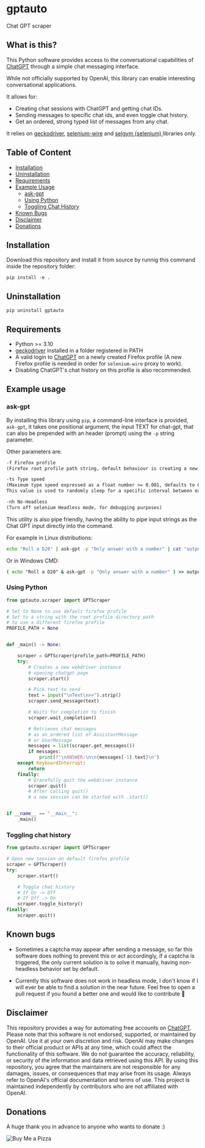 # gptauto

Chat GPT scraper

## What is this?

This Python software provides access to the conversational capabilities of [ChatGPT](https://chat.openai.com/) through a simple chat messaging interface.

While not officially supported by OpenAI, this library can enable interesting conversational applications.

It allows for:

- Creating chat sessions with ChatGPT and getting chat IDs.
- Sending messages to specific chat ids, and even toggle chat history.
- Get an ordered, strong typed list of messages from any chat.

It relies on [geckodriver](https://github.com/mozilla/geckodriver), [selenium-wire](https://github.com/wkeeling/selenium-wire) and [selgym (selenium) ](https://github.com/st1vms/selgym) libraries only.

## Table of Content

- [Installation](#installation)
- [Uninstallation](#uninstallation)
- [Requirements](#requirements)
- [Example Usage](#example-usage)
  - [ask-gpt](#ask-gpt)
  - [Using Python](#using-python)
  - [Toggling Chat History](#toggling-chat-history)
- [Known Bugs](#known-bugs)
- [Disclaimer](#disclaimer)
- [Donations](#donations)

## Installation

Download this repository and install it from source by runnig this command inside the repository folder:

```shell
pip install -e .
```

## Uninstallation

```shell
pip uninstall gptauto
```

## Requirements

- Python >= 3.10
- [geckodriver](https://github.com/mozilla/geckodriver/releases) installed in a folder registered in PATH
- A valid login to [ChatGPT](https://chat.openai.com/) on a newly created Firefox profile
  (A new Firefox profile is needed in order for `selenium-wire` proxy to work).
- Disabling ChatGPT's chat history on this profile is also recommended.

## Example usage

### ask-gpt

By installing this library using `pip`, a command-line interface is provided, `ask-gpt`, it takes one positional argument, the input TEXT for chat-gpt, that can also be prepended with an header (prompt) using the `-p` string parameter.

Other parameters are:

```txt
-f Firefox profile
(Firefox root profile path string, default behaviour is creating a new one)

-ts Type speed
(Maximum type speed expressed as a float number >= 0.001, defaults to 0.01)
This value is used to randomly sleep for a specific interval between each individual key-stroke.

-nh No-Headless
(Turn off selenium Headless mode, for debugging purposes)
```

This utility is also pipe friendly, having the ability to pipe input strings as the Chat GPT input directly into the command.

For example in Linux distributions:

```bash
echo "Roll a D20" | ask-gpt -p "Only answer with a number" | cat "output.txt"
```

Or in Windows CMD:

```cmd
( echo "Roll a D20" & ask-gpt -p "Only answer with a number" ) >> output.txt
```

### Using Python

```py
from gptauto.scraper import GPTScraper

# Set to None to use default firefox profile
# Set to a string with the root profile directory path
# to use a different firefox profile
PROFILE_PATH = None


def _main() -> None:

    scraper = GPTScraper(profile_path=PROFILE_PATH)
    try:
        # Creates a new webdriver instance
        # opening chatgpt page
        scraper.start()

        # Pick text to send
        text = input("\nText\n>>").strip()
        scraper.send_message(text)

        # Waits for completion to finish
        scraper.wait_completion()

        # Retrieves chat messages
        # as an ordered list of AssistantMessage
        # or UserMessage
        messages = list(scraper.get_messages())
        if messages:
            print(f"\nANSWER:\n\n{messages[-1].text}\n")
    except KeyboardInterrupt:
        return
    finally:
        # Gracefully quit the webdriver instance
        scraper.quit()
        # After calling quit()
        # a new session can be started with .start()


if __name__ == "__main__":
    _main()
```

### Toggling chat history

```py
from gptauto.scraper import GPTScraper

# Open new session on default firefox profile
scraper = GPTScraper()
try:
    scraper.start()

    # Toggle chat history
    # If On -> Off
    # If Off -> On
    scraper.toggle_history()
finally:
    scraper.quit()
```

## Known bugs

- Sometimes a captcha may appear after sending a message,
so far this software does nothing to prevent this or act accordingly, if a captcha is triggered, the only current solution is to solve it manually, having non-headless behavior set by default.

- Currently this software does not work in headless mode, I don't know if I will ever be able to find a solution in the near future. Feel free to open a pull request if you found a better one and would like to contribute 🦾

## Disclaimer

This repository provides a way for automating free accounts on [ChatGPT](https://chat.openai.com/).
Please note that this software is not endorsed, supported, or maintained by OpenAI. Use it at your own discretion and risk. OpenAI may make changes to their official product or APIs at any time, which could affect the functionality of this software. We do not guarantee the accuracy, reliability, or security of the information and data retrieved using this API. By using this repository, you agree that the maintainers are not responsible for any damages, issues, or consequences that may arise from its usage. Always refer to OpenAI's official documentation and terms of use. This project is maintained independently by contributors who are not affiliated with OpenAI.

## Donations

A huge thank you in advance to anyone who wants to donate :)

![Buy Me a Pizza](https://img.buymeacoffee.com/button-api/?text=1%20Pizza%20Margherita&emoji=🍕&slug=st1vms&button_colour=0fa913&font_colour=ffffff&font_family=Bree&outline_colour=ffffff&coffee_col)
